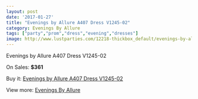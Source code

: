 ```yaml
---
layout: post
date: '2017-01-27'
title: "Evenings by Allure A407 Dress V1245-02"
category: Evenings By Allure
tags: ["party","prom","dress","evening","dresses"]
image: http://www.lustparties.com/12218-thickbox_default/evenings-by-allure-a407-dress-v1245-02.jpg
---
```

Evenings by Allure A407 Dress V1245-02

On Sales: **$361**
<a href="https://www.lustparties.com/en/evenings-by-allure/4438-evenings-by-allure-a407-dress-v1245-02.html"><amp-img layout="responsive" width="600" height="600" src="//www.lustparties.com/12218-thickbox_default/evenings-by-allure-a407-dress-v1245-02.jpg" alt="Evenings by Allure A407 Dress V1245-02 0" /></a>

Buy it: [Evenings by Allure A407 Dress V1245-02](https://www.lustparties.com/en/evenings-by-allure/4438-evenings-by-allure-a407-dress-v1245-02.html "Evenings by Allure A407 Dress V1245-02")

View more: [Evenings By Allure](https://www.lustparties.com/en/23-evenings-by-allure "Evenings By Allure")